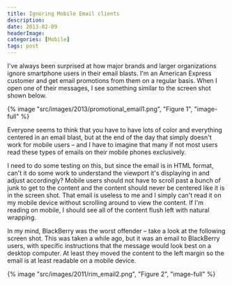 ```yaml
---
title: Ignoring Mobile Email clients
description: 
date: 2013-02-09
headerImage: 
categories: [Mobile]
tags: post
---
```


I've always been surprised at how major brands and larger organizations ignore smartphone users in their email blasts. I'm an American Express customer and get email promotions from them on a regular basis. When I open one of their messages, I see something similar to the screen shot shown below.

{% image "src/images/2013/promotional_email1.png", "Figure 1", "image-full" %}

Everyone seems to think that you have to have lots of color and everything centered in an email blast, but at the end of the day that simply doesn't work for mobile users – and I have to imagine that many if not most users read these types of emails on their mobile phones exclusively.

I need to do some testing on this, but since the email is in HTML format, can't it do some work to understand the viewport it's displaying in and adjust accordingly? Mobile users should not have to scroll past a bunch of junk to get to the content and the content should never be centered like it is in the screen shot. That email is useless to me and I simply can't read it on my mobile device without scrolling around to view the content. If I'm reading on mobile, I should see all of the content flush left with natural wrapping.

In my mind, BlackBerry was the worst offender – take a look at the following screen shot. This was taken a while ago, but it was an email to BlackBerry users, with specific instructions that the message would look best on a desktop computer. At least they moved the content to the left margin so the email is at least readable on a mobile device.

{% image "src/images/2011/rim_email2.png", "Figure 2", "image-full" %}
